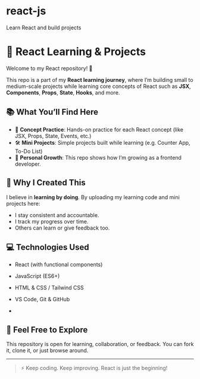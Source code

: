 # react-js
Learn React and build projects 
# 🚀 React Learning & Projects

Welcome to my React repository! 👋

This repo is a part of my **React learning journey**, where I’m building small to medium-scale projects while learning core concepts of React such as **JSX**, **Components**, **Props**, **State**, **Hooks**, and more.

## 📚 What You’ll Find Here

- 📒 **Concept Practice**: Hands-on practice for each React concept (like JSX, Props, State, Events, etc.)
- 🛠️ **Mini Projects**: Simple projects built while learning (e.g. Counter App, To-Do List)
- 🌱 **Personal Growth**: This repo shows how I’m growing as a frontend developer.

## 🧠 Why I Created This

I believe in **learning by doing**. By uploading my learning code and mini projects here:
- I stay consistent and accountable.
- I track my progress over time.
- Others can learn or give feedback too.

## 💻 Technologies Used

- React (with functional components)
- JavaScript (ES6+)
- HTML & CSS / Tailwind CSS
- VS Code, Git & GitHub

- 
## 🌟 Feel Free to Explore

This repository is open for learning, collaboration, or feedback. You can fork it, clone it, or just browse around.

---

> ⚡ Keep coding. Keep improving. React is just the beginning!



